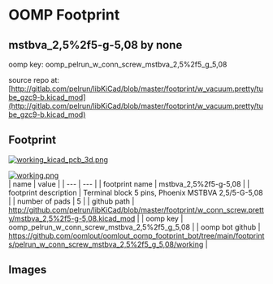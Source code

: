 # OOMP Footprint  
## mstbva_2,5%2f5-g-5,08  by none  
  
oomp key: oomp_pelrun_w_conn_screw_mstbva_2,5%2f5_g_5,08  
  
source repo at: [http://gitlab.com/pelrun/libKiCad/blob/master/footprint/w_vacuum.pretty/tube_gzc9-b.kicad_mod](http://gitlab.com/pelrun/libKiCad/blob/master/footprint/w_vacuum.pretty/tube_gzc9-b.kicad_mod)  
## Footprint  
  
[![working_kicad_pcb_3d.png](working_kicad_pcb_3d_600.png)](working_kicad_pcb_3d.png)  
  
[![working.png](working_600.png)](working.png)  
| name | value | 
| --- | --- | 
| footprint name | mstbva_2,5%2f5-g-5,08 | 
| footprint description | Terminal block 5 pins, Phoenix MSTBVA 2,5/5-G-5,08 | 
| number of pads | 5 | 
| github path | http://github.com/pelrun/libKiCad/blob/master/footprint/w_conn_screw.pretty/mstbva_2,5%2f5-g-5,08.kicad_mod | 
| oomp key | oomp_pelrun_w_conn_screw_mstbva_2,5%2f5_g_5,08 | 
| oomp bot github | https://github.com/oomlout/oomlout_oomp_footprint_bot/tree/main/footprints/pelrun_w_conn_screw_mstbva_2,5%2f5_g_5,08/working | 
## Images  
